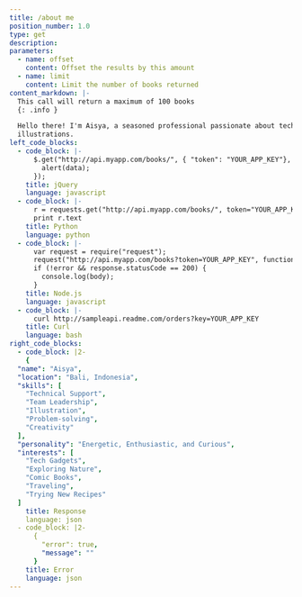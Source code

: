```yaml
---
title: /about me
position_number: 1.0
type: get
description: 
parameters:
  - name: offset
    content: Offset the results by this amount
  - name: limit
    content: Limit the number of books returned
content_markdown: |-
  This call will return a maximum of 100 books
  {: .info }

  Hello there! I'm Aisya, a seasoned professional passionate about technical support and leadership. By day, I thrive in troubleshooting and resolving complex issues as a Remote Customer    Service expert and Team Leader. When I'm not immersed in the tech world, I embrace my creative side. I love exploring my artistic flair through drawing and creating   
  illustrations.
left_code_blocks:
  - code_block: |-
      $.get("http://api.myapp.com/books/", { "token": "YOUR_APP_KEY"}, function(data) {
        alert(data);
      });
    title: jQuery
    language: javascript
  - code_block: |-
      r = requests.get("http://api.myapp.com/books/", token="YOUR_APP_KEY")
      print r.text
    title: Python
    language: python
  - code_block: |-
      var request = require("request");
      request("http://api.myapp.com/books?token=YOUR_APP_KEY", function (error, response, body) {
      if (!error && response.statusCode == 200) {
        console.log(body);
      }
    title: Node.js
    language: javascript
  - code_block: |-
      curl http://sampleapi.readme.com/orders?key=YOUR_APP_KEY
    title: Curl
    language: bash
right_code_blocks:
  - code_block: |2-
    {
  "name": "Aisya",
  "location": "Bali, Indonesia",
  "skills": [
    "Technical Support",
    "Team Leadership",
    "Illustration",
    "Problem-solving",
    "Creativity"
  ],
  "personality": "Energetic, Enthusiastic, and Curious",
  "interests": [
    "Tech Gadgets",
    "Exploring Nature",
    "Comic Books",
    "Traveling",
    "Trying New Recipes"
  ]
    title: Response
    language: json
  - code_block: |2-
      {
        "error": true,
        "message": ""
      }
    title: Error
    language: json
---
```

